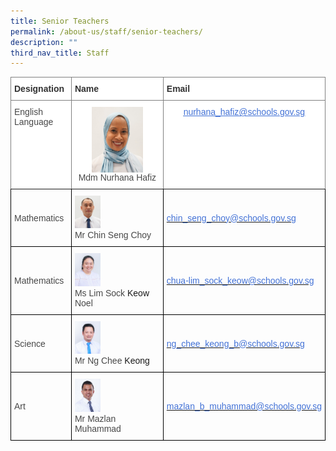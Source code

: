 ```yaml
---
title: Senior Teachers
permalink: /about-us/staff/senior-teachers/
description: ""
third_nav_title: Staff
---
```

<style type="text/css">

.tg  {border-collapse:collapse;border-spacing:0;}
.tg td{border-color:black;border-style:solid;border-width:1px;font-family:Arial, sans-serif;font-size:14px;
  overflow:hidden;padding:10px 5px;word-break:normal;}
.tg th{border-color:black;border-style:solid;border-width:1px;font-family:Arial, sans-serif;font-size:14px;
  font-weight:normal;overflow:hidden;padding:10px 5px;word-break:normal;}
.tg .tg-rx9b{background-color:#FFF;border-color:inherit;color:#323232;font-weight:bold;text-align:left;vertical-align:top}
.tg .tg-acgv{background-color:#FFF;border-color:inherit;color:#484848;text-align:left;vertical-align:top}
.tg .tg-nbj5{background-color:#FFF;border-color:inherit;text-align:center;vertical-align:top}
.tg .tg-4z3p{background-color:#FFF;border-color:inherit;color:#4372D6;text-align:center;text-decoration:underline;vertical-align:top

</style>
<table class="tg">
<thead>
  <tr>
    <th class="tg-rx9b"><span style="font-weight:700;font-style:normal;text-decoration:none;color:#323232;background-color:transparent">Designation</span></th>
    <th class="tg-rx9b"><span style="font-weight:700;font-style:normal;text-decoration:none;color:#323232;background-color:transparent">Name</span></th>
    <th class="tg-rx9b"><span style="font-weight:700;font-style:normal;text-decoration:none;color:#323232;background-color:transparent">Email</span></th>
  </tr>
</thead>

<tbody>

<tr>

<td class="tg-acgv"><span style="font-weight:400;font-style:normal;text-decoration:none;color:#484848;background-color:transparent">English Language</span></td>

<td class="tg-nbj5"><img align="center" src="/images/Staff%20Photos/Senior%20Teachers/mdm%20nurhana%20hafiz%20passport%20size.jpg" style="width:60%;"><br><span style="font-weight:400;font-style:normal;text-decoration:none;color:#484848;background-color:transparent">Mdm Nurhana Hafiz</span></td>

<td class="tg-4z3p"><a href="mailto:nurhana_hafiz@schools.gov.sg"><span style="font-weight:400;font-style:normal;text-decoration:underline;color:#4372D6;background-color:transparent">nurhana_hafiz@schools.gov.sg</span></a></td>

</tr>

<tr>

<td class="tg-0lax"><span style="color:#484848">Mathematics</span></td>

<td class="tg-0lax"><img src="/images/Staff%20Photos/Senior%20Teachers/mr%20chin%20seng%20choy%20.jpg" style="width:30%; margin:0;"><br><span style="color:#484848">Mr</span> <span style="color:#484848">Chin Seng Choy</span></td>

<td class="tg-0lax"><a href="mailto:chin_seng_choy_lance@schools.gov.sg"><span style="color:#4372D6">chin_seng_choy@schools.gov.sg</span></a></td>

</tr>

<tr>

<td class="tg-0lax"><span style="color:#484848">Mathematics</span></td>

<td class="tg-0lax"><img src="/images/Staff%20Photos/Senior%20Teachers/ms%20lim%20sock%20keow%20noel%20.jpg" style="width:30%; margin:0;"><br><span style="color:#484848">Ms</span> <span style="color:#484848">Lim Sock</span> Keow <span style="color:#484848">Noel</span></td>

<td class="tg-0lax"><a href="mailto:chua-lim_sock_keow@schools.gov.sg"><span style="color:#4372D6">chua-lim_sock_keow@schools.gov.sg</span></a></td>

</tr>

<tr>

<td class="tg-0lax"><span style="color:#484848">Science</span></td>

<td class="tg-0lax"><img src="/images/Staff%20Photos/Senior%20Teachers/mr%20ng%20chee%20keong%20.jpg" style="width:30%; margin:0;"><br><span style="color:#484848">Mr</span> <span style="color:#484848">Ng Chee</span> Keong</td>

<td class="tg-0lax"><a href="mailto:ng_chee_keong_b@schools.gov.sg"><span style="color:#4372D6">ng_chee_keong_b@schools.gov.sg</span></a></td>

</tr>

<tr>

<td class="tg-0lax"><span style="color:#484848">Art</span></td>

<td class="tg-0lax"><img src="/images/Staff%20Photos/Senior%20Teachers/mr%20mazlan%20muhammad%20.jpg" style="width:30%; margin:0;"><br><span style="color:#484848">Mr</span> <span style="color:#484848">Mazlan Muhammad</span></td>

<td class="tg-0lax"><a href="mailto:mazlan_b_muhammad@schools.gov.sg"><span style="color:#4372D6">mazlan_b_muhammad@schools.gov.sg</span></a></td>

</tr>

</tbody>

</table>